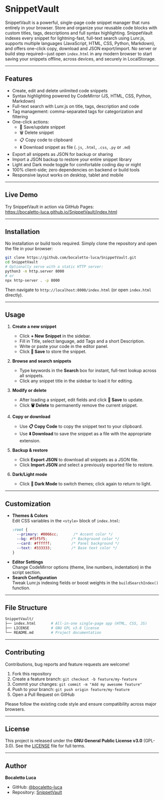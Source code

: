 # SnippetVault

SnippetVault is a powerful, single-page code snippet manager that runs entirely in your browser. Store and organize your reusable code blocks with custom titles, tags, descriptions and full syntax highlighting. SnippetVault indexes every snippet for lightning-fast, full-text search using Lunr.js, supports multiple languages (JavaScript, HTML, CSS, Python, Markdown), and offers one-click copy, download and JSON export/import. No server or build step required—just open `index.html` in any modern browser to start saving your snippets offline, across devices, and securely in LocalStorage.

---

## Features

- Create, edit and delete unlimited code snippets  
- Syntax highlighting powered by CodeMirror (JS, HTML, CSS, Python, Markdown)  
- Full-text search with Lunr.js on title, tags, description and code  
- Tag management: comma-separated tags for categorization and filtering  
- One-click actions:  
  - 💾 Save/update snippet  
  - 🗑️ Delete snippet  
  - 📋 Copy code to clipboard  
  - ⬇️ Download snippet as file (`.js`, `.html`, `.css`, `.py` or `.md`)  
- Export all snippets as JSON for backup or sharing  
- Import a JSON backup to restore your entire snippet library  
- Light and Dark mode toggle for comfortable coding day or night  
- 100% client-side; zero dependencies on backend or build tools  
- Responsive layout works on desktop, tablet and mobile  

---

## Live Demo

Try SnippetVault in action via GitHub Pages:  
https://bocaletto-luca.github.io/SnippetVault/index.html

---

## Installation

No installation or build tools required. Simply clone the repository and open the file in your browser:

```bash
git clone https://github.com/bocaletto-luca/SnippetVault.git
cd SnippetVault
# Optionally serve with a static HTTP server:
python3 -m http.server 8000
# or
npx http-server . -p 8000
```

Then navigate to `http://localhost:8000/index.html` (or open `index.html` directly).

---

## Usage

1. **Create a new snippet**  
   - Click **+ New Snippet** in the sidebar.  
   - Fill in Title, select language, add Tags and a short Description.  
   - Write or paste your code in the editor panel.  
   - Click **💾 Save** to store the snippet.

2. **Browse and search snippets**  
   - Type keywords in the **Search** box for instant, full-text lookup across all snippets.  
   - Click any snippet title in the sidebar to load it for editing.

3. **Modify or delete**  
   - After loading a snippet, edit fields and click **💾 Save** to update.  
   - Click **🗑️ Delete** to permanently remove the current snippet.

4. **Copy or download**  
   - Use **📋 Copy Code** to copy the snippet text to your clipboard.  
   - Use **⬇️ Download** to save the snippet as a file with the appropriate extension.

5. **Backup & restore**  
   - Click **Export JSON** to download all snippets as a JSON file.  
   - Click **Import JSON** and select a previously exported file to restore.

6. **Dark/Light mode**  
   - Click **🌙 Dark Mode** to switch themes; click again to return to light.

---

## Customization

- **Themes & Colors**  
  Edit CSS variables in the `<style>` block of `index.html`:
  ```css
  :root {
    --primary: #0066cc;       /* Accent color */
    --bg: #f5f5f5;           /* Background color */
    --card: #ffffff;         /* Panel background */
    --text: #333333;         /* Base text color */
  }
  ```
- **Editor Settings**  
  Change CodeMirror options (theme, line numbers, indentation) in the script section.
- **Search Configuration**  
  Tweak Lunr.js indexing fields or boost weights in the `buildSearchIndex()` function.

---

## File Structure

```bash
SnippetVault/
├── index.html       # All-in-one single-page app (HTML, CSS, JS)
├── LICENSE          # GNU GPL v3.0 license
└── README.md        # Project documentation
```

---

## Contributing

Contributions, bug reports and feature requests are welcome!

1. Fork this repository  
2. Create a feature branch: `git checkout -b feature/my-feature`  
3. Commit your changes: `git commit -m "Add my awesome feature"`  
4. Push to your branch: `git push origin feature/my-feature`  
5. Open a Pull Request on GitHub

Please follow the existing code style and ensure compatibility across major browsers.

---

## License

This project is released under the **GNU General Public License v3.0** (GPL-3.0). See the [LICENSE](LICENSE) file for full terms.

---

## Author

**Bocaletto Luca**  
- GitHub: [@bocaletto-luca](https://github.com/bocaletto-luca)  
- Repository: [SnippetVault](https://github.com/bocaletto-luca/SnippetVault)
